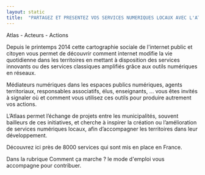 ```yaml
---
layout: static
title:  "PARTAGEZ ET PRESENTEZ VOS SERVICES NUMERIQUES LOCAUX AVEC L'ATLAAS"
---
```


Atlas -  Acteurs - Actions 


Depuis le printemps 2014 cette cartographie sociale de l'internet public et citoyen vous permet de découvrir comment internet modifie la vie quotidienne dans les territoires en mettant à disposition des services innovants ou des services classiques amplifiés grâce aux outils numériques en réseaux.


Médiateurs numériques dans les espaces publics numériques, agents territoriaux, responsables associatifs, élus, enseignants, ...
vous êtes invités à signaler où et comment vous utilisez ces outils pour produire autrement vos actions.

L’Atlaas permet l’échange de projets entre les municipalités, souvent bailleurs de ces initiatives, et cherche à inspirer la création ou l’amélioration de services numériques locaux, afin d’accompagner les territoires dans leur développement.

Découvrez ici près de 8000 services qui sont mis en place en France.

Dans la rubrique Comment ça marche ? le mode d'emploi vous accompagne pour contribuer.
